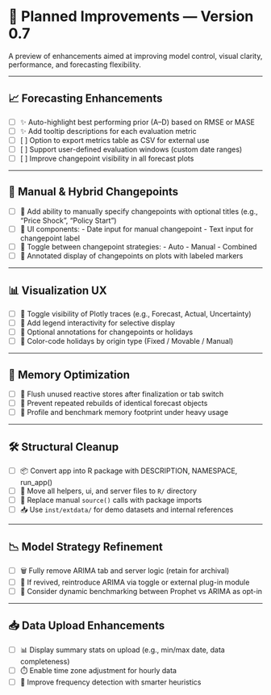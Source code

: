 # 🔮 Planned Improvements — Version 0.7

A preview of enhancements aimed at improving model control, visual clarity, performance, and forecasting flexibility.

---

## 📈 Forecasting Enhancements

- [ ] ✨ Auto-highlight best performing prior (A–D) based on RMSE or MASE
- [ ] ✨ Add tooltip descriptions for each evaluation metric
- [ ] [ ] Option to export metrics table as CSV for external use
- [ ] [ ] Support user-defined evaluation windows (custom date ranges)
- [ ] [ ] Improve changepoint visibility in all forecast plots

---

## 🧠 Manual & Hybrid Changepoints

- [ ] 🔧 Add ability to manually specify changepoints with optional titles (e.g., “Price Shock”, “Policy Start”)
- [ ] 🔧 UI components:
      - Date input for manual changepoint
      - Text input for changepoint label
- [ ] 🔧 Toggle between changepoint strategies:
      - Auto
      - Manual
      - Combined
- [ ] 🔧 Annotated display of changepoints on plots with labeled markers

---

## 📊 Visualization UX

- [ ] 🎨 Toggle visibility of Plotly traces (e.g., Forecast, Actual, Uncertainty)
- [ ] 🎨 Add legend interactivity for selective display
- [ ] 🎨 Optional annotations for changepoints or holidays
- [ ] 🎨 Color-code holidays by origin type (Fixed / Movable / Manual)

---

## 🧠 Memory Optimization

- [ ] 💾 Flush unused reactive stores after finalization or tab switch
- [ ] 💾 Prevent repeated rebuilds of identical forecast objects
- [ ] 💾 Profile and benchmark memory footprint under heavy usage

---

## 🛠 Structural Cleanup

- [ ] 📦 Convert app into R package with DESCRIPTION, NAMESPACE, run_app()
- [ ] 📁 Move all helpers, ui, and server files to `R/` directory
- [ ] 🔁 Replace manual `source()` calls with package imports
- [ ] 📥 Use `inst/extdata/` for demo datasets and internal references

---

## 📉 Model Strategy Refinement

- [ ] 🗑️ Fully remove ARIMA tab and server logic (retain for archival)
- [ ] 🔌 If revived, reintroduce ARIMA via toggle or external plug-in module
- [ ] 🧪 Consider dynamic benchmarking between Prophet vs ARIMA as opt-in

---

## 📥 Data Upload Enhancements

- [ ] 📊 Display summary stats on upload (e.g., min/max date, data completeness)
- [ ] ⏱️ Enable time zone adjustment for hourly data
- [ ] 🧪 Improve frequency detection with smarter heuristics